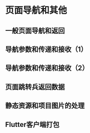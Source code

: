 # 页面导航和其他

## 一般页面导航和返回

## 导航参数和传递和接收（1）

## 导航参数和传递和接收（2）

## 页面跳转兵返回数据

## 静态资源和项目图片的处理

## Flutter客户端打包